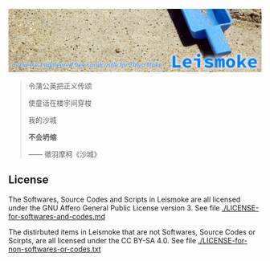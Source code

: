 ![title](./_resources/title.png)

> 令蒲公英把正义传颂
>
> 使童话在楼宇间穿梭
>
> 我的沙城
>
> **不会坍缩**
>
> —— 徵羽摩柯《沙城》

## License

The Softwares, Source Codes and Scripts in Leismoke are all licensed under the GNU Affero General Public License version 3. See file [./LICENSE-for-softwares-and-codes.md](./LICENSE-for-softwares-and-codes.md)

The distirbuted items in Leismoke that are not Softwares, Source Codes or Scirpts, are all licensed under the CC BY-SA 4.0. See file [./LICENSE-for-non-softwares-or-codes.txt](./LICENSE-for-non-softwares-or-codes.txt)
